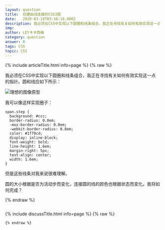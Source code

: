 ```yaml
---
layout: question
title:  创建由线连接的CSS3圆
date:   2020-03-19T03:38:18.000Z
description: 我必须在CSS中实现以下圆圈和线条组合，我正在寻找有关如何有效实现这一点的指针。圆和线应如下所示：我可以像这样实现圈子：span.step {...
img: 
author: LEY卡卡西梅
category: question
answer: 0
tags: CSS
topic: CSS
---
```

<div class="article-root">
  <div class="article">
    {% include articleTitle.html info=page %}
    {% raw %}
    <div class="article-content"><p><font style="vertical-align: inherit;"><font style="vertical-align: inherit;">我必须在CSS中实现以下圆圈和线条组合，我正在寻找有关如何有效实现这一点的指针。</font><font style="vertical-align: inherit;">圆和线应如下所示：</font></font></p>

<p><img src="https://www.samyoc.com//uploads/users/22872/images/thumbnails/1584588971690.png" data-src="https://www.samyoc.com//uploads/users/22872/images/1584588971690.png" alt="理想的图像原型"></p>

<p><font style="vertical-align: inherit;"><font style="vertical-align: inherit;">我可以像这样实现圈子：</font></font></p>

<pre><code>span.step {<font></font>
  background: #ccc;<font></font>
  border-radius: 0.8em;<font></font>
  -moz-border-radius: 0.8em;<font></font>
  -webkit-border-radius: 0.8em;<font></font>
  color: #1f79cd;<font></font>
  display: inline-block;<font></font>
  font-weight: bold;<font></font>
  line-height: 1.6em;<font></font>
  margin-right: 5px;<font></font>
  text-align: center;<font></font>
  width: 1.6em; <font></font>
}<font></font>
</code></pre>

<p><font style="vertical-align: inherit;"><font style="vertical-align: inherit;">但是这些线条对我来说很难理解。</font></font></p>

<p><font style="vertical-align: inherit;"><font style="vertical-align: inherit;">圆的大小根据是否为活动步而变化，连接圆的线的颜色也根据状态而变化。</font><font style="vertical-align: inherit;">我将如何完成？</font></font></p></div>
    {% endraw %}
  </div>
  <p style="height: 0;width:0;overflow: hidden;"> 第2305篇《创建由线连接的CSS3圆》来自Winter(https://github.com/aiyld/aiyld.github.io)的站点</p>
  <div class="discuss-wrapper">
    {% include discussTitle.html info=page %}
    {% raw %}
    
    {% endraw %}
  </div>
<div>
